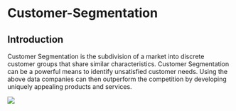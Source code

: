 # Customer-Segmentation

## Introduction

Customer Segmentation is the subdivision of a market into discrete customer groups that share similar characteristics. Customer Segmentation can be a powerful means to identify unsatisfied customer needs. Using the above data companies can then outperform the competition by developing uniquely appealing products and services.

![](https://www.slideteam.net/media/catalog/product/cache/960x720/p/r/product_segmentation_markets_and_evaluation_powerpoint_presentation_slides_Slide03.jpg)
